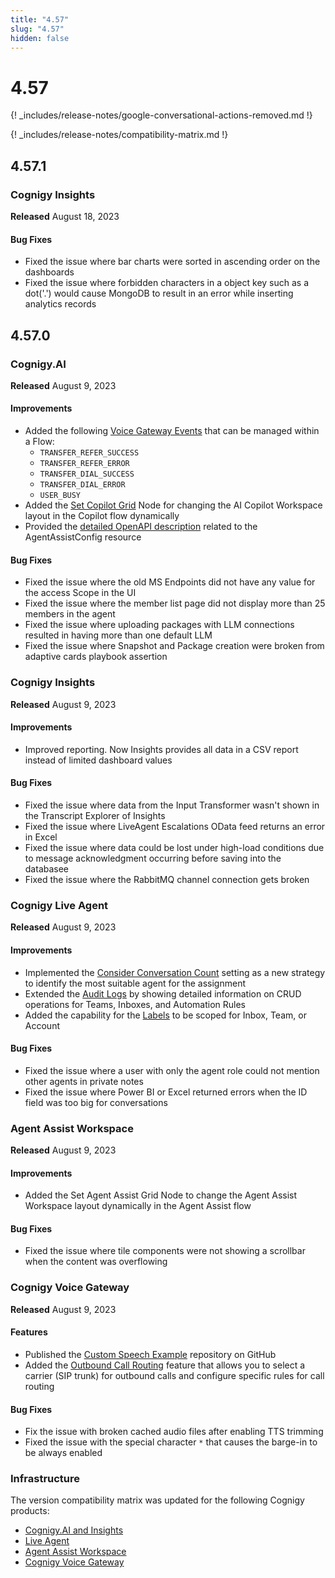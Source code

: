 ```yaml
---
title: "4.57"
slug: "4.57"
hidden: false
---
```


# 4.57

{! _includes/release-notes/google-conversational-actions-removed.md !}

{! _includes/release-notes/compatibility-matrix.md !}

## 4.57.1

### Cognigy Insights

**Released** August 18, 2023

#### Bug Fixes

- Fixed the issue where bar charts were sorted in ascending order on the dashboards
- Fixed the issue where forbidden characters in a object key such as a dot('.') would cause MongoDB to result in an error while inserting analytics records

## 4.57.0

### Cognigy.AI

**Released** August 9, 2023

#### Improvements

- Added the following [Voice Gateway Events](../voice-gateway/references/events/overview.md) that can be managed within a Flow:
    - `TRANSFER_REFER_SUCCESS`
    - `TRANSFER_REFER_ERROR`
    - `TRANSFER_DIAL_SUCCESS`
    - `TRANSFER_DIAL_ERROR`
    - `USER_BUSY`
- Added the [Set Copilot Grid](../ai/build/node-reference/ai-copilot/set-grid.md) Node for changing the AI Copilot Workspace layout in the Copilot flow dynamically
- Provided the [detailed OpenAPI description](https://api-trial.cognigy.ai/openapi#post-/v2.0/agentassistconfigs) related to the AgentAssistConfig resource

#### Bug Fixes

- Fixed the issue where the old MS Endpoints did not have any value for the access Scope in the UI
- Fixed the issue where the member list page did not display more than 25 members in the agent
- Fixed the issue where uploading packages with LLM connections resulted in having more than one default LLM
- Fixed the issue where Snapshot and Package creation were broken from adaptive cards playbook assertion

### Cognigy Insights

**Released** August 9, 2023

#### Improvements

- Improved reporting. Now Insights provides all data in a CSV report instead of limited dashboard values

#### Bug Fixes

- Fixed the issue where data from the Input Transformer wasn't shown in the Transcript Explorer of Insights
- Fixed the issue where LiveAgent Escalations OData feed returns an error in Excel
- Fixed the issue where data could be lost under high-load conditions due to message acknowledgment occurring before saving into the databasee
- Fixed the issue where the RabbitMQ channel connection gets broken

### Cognigy Live Agent

**Released** August 9, 2023

#### Improvements

- Implemented the [Consider Conversation Count](../live-agent/conversation/conversation-routing/automatic-mode.md) setting as a new strategy to identify the most suitable agent for the assignment
- Extended the [Audit Logs](../live-agent/settings/audit-logs.md) by showing detailed information on CRUD operations for Teams, Inboxes, and Automation Rules
- Added the capability for the [Labels](../live-agent/settings/labels.md) to be scoped for Inbox, Team, or Account

#### Bug Fixes

- Fixed the issue where a user with only the agent role could not mention other agents in private notes
- Fixed the issue where Power BI or Excel returned errors when the ID field was too big for conversations

### Agent Assist Workspace

**Released** August 9, 2023

#### Improvements

- Added the Set Agent Assist Grid Node to change the Agent Assist Workspace layout dynamically in the Agent Assist flow

#### Bug Fixes

- Fixed the issue where tile components were not showing a scrollbar when the content was overflowing

### Cognigy Voice Gateway

**Released** August 9, 2023

#### Features

- Published the [Custom Speech Example](https://github.com/Cognigy/custom-speech-example) repository on GitHub
- Added the [Outbound Call Routing](../voice-gateway/webapp/outbound-call-routing.md) feature that allows you to select a carrier (SIP trunk) for outbound calls and configure specific rules for call routing

#### Bug Fixes

- Fix the issue with broken cached audio files after enabling TTS trimming
- Fixed the issue with the special character `*` that causes the barge-in to be always enabled

### Infrastructure

The version compatibility matrix was updated for the following Cognigy products:

- [Cognigy.AI and Insights](../ai/installation/version-compatibility-matrix.md)
- [Live Agent](../live-agent/installation/deployment/version-compatibility-matrix.md)
- [Agent Assist Workspace](../ai-copilot/installation/version-compatibility-matrix.md)
- [Cognigy Voice Gateway](../voice-gateway/installation/version-compatibility-matrix.md)


